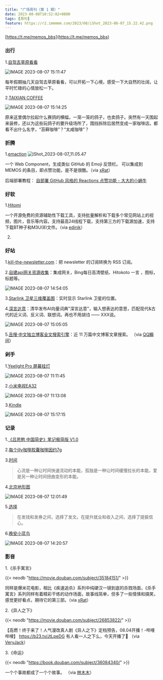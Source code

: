```yaml
---
title: "广场周刊（第 1 期）"
date: 2023-08-08T10:52:02+0800
tags: [周刊]
feature: https://r2.immmmm.com/2023/08/iShot_2023-08-07_15.22.42.png
---
```


[https://t.me/memos_bbs](https://t.me/memos_bbs)

<!--more-->

### 出行

1.[自驾去草原看看](https://memos.xrat.net/m/333)

![IMAGE 2023-08-07 15:11:47](https://r2.immmmm.com/2023/08/IMAGE%202023-08-07%2015:11:47.jpg)

每年假期抽几天自驾去草原看看，可以开拓一下心境，感受一下大自然的壮阔，让平时忙碌的心情放松一下。

2.[TAIXIAN COFFEE](http://b.lms.im/m/77)

![IMAGE 2023-08-07 15:14:25](https://r2.immmmm.com/2023/08/IMAGE%202023-08-07%2015:14:25.jpg)

原来这里偶尔拉起什么赛鸽的横幅，一笼一笼的鸽子，也卖鸽子。突然有一天围起来装修，还以为这些玩鸽子的要升级场所了，围挡拆除后居然变成一家咖啡店。都看不出什么名字，“苔藓咖啡”？“太咸咖啡”？

### 折腾

1.[emaction](https://github.com/emaction/emaction.frontend) 
![iShot_2023-08-07_11.05.47](https://r2.immmmm.com/2023/08/iShot_2023-08-07_11.05.47.png)

一个 Web Component，生成类似 GitHub 的 Emoji 反馈栏。 可以集成到 MEMOS 的条目，即点赞功能，是不是很酷。（via [xRat](https://memos.xrat.net/m/340)）

后端部署教程： [自部署 GitHub 风格的 Reactions 点赞功能 - 大大的小蜗牛](https://eallion.com/self-hosted-github-flavored-reactions/) 

### 好软

1.[Hitomi](https://github.com/KurtBestor/Hitomi-Downloader)

一个开源免费的资源辅助性下载工具，支持批量解析和下载多个常见网站上的视频，图片，音乐等内容。支持最高24线程下载，支持第三方的下载源加速，支持下载BT种子和M3U(8)文件。（via [edinik](http://memos.edinik.com/m/151)）

2.

### 好站

1.[kill-the-newsletter.com](https://kill-the-newsletter.com/)：把 newsletter 的订阅转换为 RSS 订阅。

2.[自建api网关资源收集](https://api.eallion.com/)：集成网关，Bing每日高清壁纸、Hitokoto 一言 ，图标，标题等。

![IMAGE 2023-08-07 14:54:05](https://r2.immmmm.com/2023/08/IMAGE%202023-08-07%2014:54:05.jpg)

3.[Starlink 卫星三维覆盖图](https://satellitemap.space/?constellation=starlink)：实时显示 Starlink 卫星的位置。

4.[深言达意](https://shenyandayi.com/)：清华发布AI向量词典"深言达意"，输入想表达的意思，匹配现代&古代的近义词、反义词、联想词。再也不用胡诌 —— XXX说。

![IMAGE 2023-08-07 15:05:05](https://r2.immmmm.com/2023/08/IMAGE%202023-08-07%2015:05:05.jpg)

5.[丑搜·中文独立博客全文搜索引擎](https://uglysearch.othing.xyz)：近 11 万篇中文博客文章搜索。 （via [QQ瞬间](http://qzone.boyhu.cn/m/1185)）


### 剁手

1.[Yeelight Pro 屏幕挂灯](https://memos.vlieo.com/m/41)

![IMAGE 2023-08-07 11:11:45](https://r2.immmmm.com/2023/08/IMAGE%202023-08-07%2011:11:45.jpg)

2.[小米电视EA32](http://qzone.boyhu.cn/m/1190)

![IMAGE 2023-08-07 11:13:08](https://r2.immmmm.com/2023/08/IMAGE%202023-08-07%2011:13:08.jpg)

3.[Kindle](http://s.dusays.com/m/1464)

![IMAGE 2023-08-07 15:17:15](https://r2.immmmm.com/2023/08/IMAGE%202023-08-07%2015:17:15.jpg)

### 记录

1.[《吕思勉 中国简史》笔记极简版 V1.0](https://memos.pipuwong.com/m/127)

2.[每个illy咖啡胶囊咖啡因约7g](http://memos.eallion.com/m/5797)

3.[时间](http://m.cooolr.cn/m/207)

>心流是一种让时间快速流动的本能，孤独是一种让时间缓慢拉长的本能，爱是另一种让时间扭曲变形的本能。

4.[北京地形图](https://memos.xrat.net/m/338)

![IMAGE 2023-08-07 12:01:49](https://r2.immmmm.com/2023/08/IMAGE%202023-08-07%2012:01:49.jpg)

5.[选择](http://m.cooolr.cn/m/201)

>在发钱和发券之间，选择了发文。在提升就业和收入之间，选择了提振信心。

6.[晚安小蓝鸟](https://memos.kouseki.cn/m/61)

![IMAGE 2023-08-07 14:20:57](https://r2.immmmm.com/2023/08/IMAGE%202023-08-07%2014:20:57.jpg)

### 影音

1.《杀手寓言》

{{< neodb "https://movie.douban.com/subject/35184151/" >}}

同样是爆米花电影，相比《疾速追杀》系列中纯硬汉一镜到底的杀戮场面，《杀手寓言》系列同样有着精彩干练的动作场面，故事线简单，但多了一些情愫和搞笑，感觉更好看点，期待它的第三部。（via [xRat](https://memos.xrat.net/m/339)）

2.《异人之下》

{{< neodb "https://movie.douban.com/subject/26853822/" >}}

【高燃！终于来了！人气漫改真人剧《异人之下》定档预告，08.04开播！-哔哩哔哩】 <https://b23.tv/JtLpeDG> 有人看一人之下么，今天开播了🤨 （via [VeryJack](https://say.veryjack.com/m/152)）

3.《命运》

{{< neodb "https://book.douban.com/subject/36084340/" >}}

一个个事故都成了一个个故事。 （via [林木木](http://me.edui.fun/m/1688)）